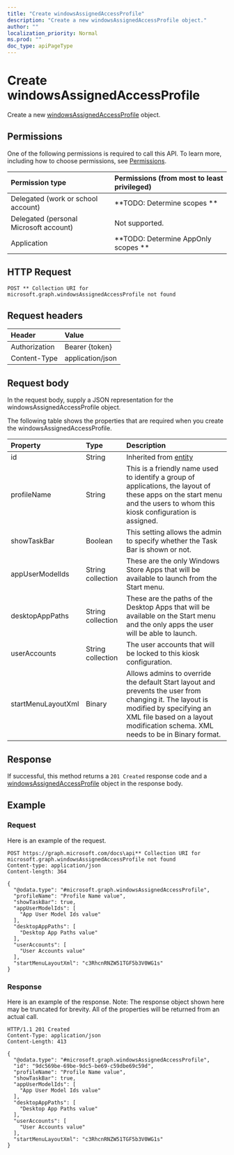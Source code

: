 ```yaml
---
title: "Create windowsAssignedAccessProfile"
description: "Create a new windowsAssignedAccessProfile object."
author: ""
localization_priority: Normal
ms.prod: ""
doc_type: apiPageType
---
```


# Create windowsAssignedAccessProfile

Create a new [windowsAssignedAccessProfile](../resources/windowsassignedaccessprofile.md) object.

## Permissions
One of the following permissions is required to call this API. To learn more, including how to choose permissions, see [Permissions](/concepts/permissions-reference.md).

|Permission type|Permissions (from most to least privileged)|
|:---|:---|
|Delegated (work or school account)|**TODO: Determine scopes **|
|Delegated (personal Microsoft account)|Not supported.|
|Application|**TODO: Determine AppOnly scopes **|

## HTTP Request
<!-- {
  "blockType": "ignored"
}
-->
``` http
POST ** Collection URI for microsoft.graph.windowsAssignedAccessProfile not found
```

## Request headers
|Header|Value|
|:---|:---|
|Authorization|Bearer {token}|
|Content-Type|application/json|

## Request body
In the request body, supply a JSON representation for the windowsAssignedAccessProfile object.

The following table shows the properties that are required when you create the windowsAssignedAccessProfile.

|Property|Type|Description|
|:---|:---|:---|
|id|String| Inherited from [entity](../resources/entity.md)|
|profileName|String|This is a friendly name used to identify a group of applications, the layout of these apps on the start menu and the users to whom this kiosk configuration is assigned.|
|showTaskBar|Boolean|This setting allows the admin to specify whether the Task Bar is shown or not.|
|appUserModelIds|String collection|These are the only Windows Store Apps that will be available to launch from the Start menu.|
|desktopAppPaths|String collection|These are the paths of the Desktop Apps that will be available on the Start menu and the only apps the user will be able to launch.|
|userAccounts|String collection|The user accounts that will be locked to this kiosk configuration.|
|startMenuLayoutXml|Binary|Allows admins to override the default Start layout and prevents the user from changing it. The layout is modified by specifying an XML file based on a layout modification schema. XML needs to be in Binary format.|



## Response
If successful, this method returns a `201 Created` response code and a [windowsAssignedAccessProfile](../resources/windowsassignedaccessprofile.md) object in the response body.

## Example

### Request
Here is an example of the request.
<!-- {
  "blockType": "request",
  "name": "create_windowsassignedaccessprofile_from_"
}
-->
``` http
POST https://graph.microsoft.com/docs\api** Collection URI for microsoft.graph.windowsAssignedAccessProfile not found
Content-type: application/json
Content-length: 364

{
  "@odata.type": "#microsoft.graph.windowsAssignedAccessProfile",
  "profileName": "Profile Name value",
  "showTaskBar": true,
  "appUserModelIds": [
    "App User Model Ids value"
  ],
  "desktopAppPaths": [
    "Desktop App Paths value"
  ],
  "userAccounts": [
    "User Accounts value"
  ],
  "startMenuLayoutXml": "c3RhcnRNZW51TGF5b3V0WG1s"
}
```

### Response
Here is an example of the response. Note: The response object shown here may be truncated for brevity. All of the properties will be returned from an actual call.
<!-- {
  "blockType": "response",
  "truncated": true,
  "@odata.type": "microsoft.graph.windowsassignedaccessprofile"
}
-->
``` http
HTTP/1.1 201 Created
Content-Type: application/json
Content-Length: 413

{
  "@odata.type": "#microsoft.graph.windowsAssignedAccessProfile",
  "id": "9dc569be-69be-9dc5-be69-c59dbe69c59d",
  "profileName": "Profile Name value",
  "showTaskBar": true,
  "appUserModelIds": [
    "App User Model Ids value"
  ],
  "desktopAppPaths": [
    "Desktop App Paths value"
  ],
  "userAccounts": [
    "User Accounts value"
  ],
  "startMenuLayoutXml": "c3RhcnRNZW51TGF5b3V0WG1s"
}
```

